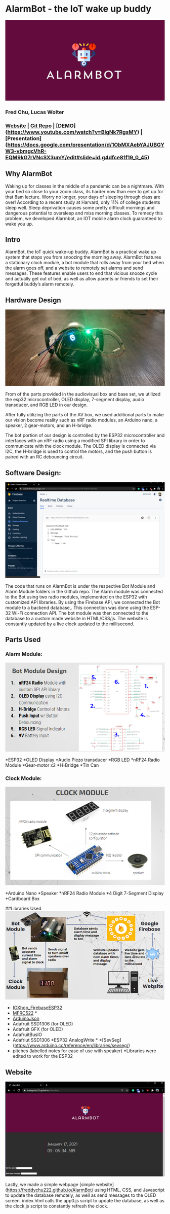 # AlarmBot - the IoT wake up buddy
![](https://github.com/Freddychu222/AlarmBot/blob/main/alarmbot.PNG?raw=true)

### Fred Chu, Lucas Wolter

### [Website](https://freddychu222.github.io/AlarmBot/) | [Git Repo](https://github.com/Freddychu222/AlarmBot) | [DEMO] (https://www.youtube.com/watch?v=BlgNk7RgsMY) | [Presentation] (https://docs.google.com/presentation/d/1ObMXAebYAJUBGYW3-vbmgcVhR-EQM9kG7rVNcSX3umY/edit#slide=id.g4dfce81f19_0_45)

## Why AlarmBot
Waking up for classes in the middle of a pandemic can be a nightmare. With your bed so close to your zoom class, its harder now than ever to get up for that 8am lecture.
Worry no longer, your days of sleeping through class are over!
According to a recent study at Harvard, only 11% of college students sleep well. Sleep deprivation causes some pretty difficult mornings and dangerous potential to oversleep and miss morning classes. To remedy this problem, we developed Alarmbot, an IOT mobile alarm clock guaranteed to wake you up.

## Intro
AlarmBot, the IoT quick wake-up buddy.
AlarmBot is a practical wake up system that stops you from snoozing the morning away. AlarmBot features a stationary clock module, a bot module that rolls away from your bed when the alarm goes off, and a website to remotely set alarms and send messages. These features enable users to end that vicious snooze cycle and actually get out of bed, as well as allow parents or friends to set their forgetful buddy’s alarm remotely.

## Hardware Design
![](https://github.com/Freddychu222/AlarmBot/blob/main/img/8.PNG?raw=true)

From of the parts provided in the audiovisual box and base set, we utilized the esp32 microcontroller, OLED display, 7-segment display, audio transducer, and RGB LED in our design.

After fully utilizing the parts of the AV box, we used additional parts to make our vision become reality such as nRF radio modules, an Arduino nano, a speaker, 2 gear-motors, and an H-bridge.

The bot portion of our design is controlled by the ESP32 microcontroller and interfaces with an nRF radio using a modified SPI library in order to communicate with the clock module. The OLED display is connected via I2C, the H-bridge is used to control the motors, and the push button is paired with an RC debouncing circuit.

## Software Design:
![](https://github.com/Freddychu222/AlarmBot/blob/main/img/7.PNG?raw=true)

The code that runs on AlarmBot is under the respective Bot Module and Alarm Module folders in the Github repo. The Alarm module was connected to the Bot using two radio modules, implemented on the ESP32 with customized API libraries. By using the Firebase API, we connected the Bot module to a backend database,. This connection was done using the ESP-32 Wi-Fi connection API. The bot module was then connected to the database to a custom made website in HTML/CSS/js. The website is constantly updated by a live clock updated to the millisecond.

## Parts Used
### Alarm Module:
![](https://github.com/Freddychu222/AlarmBot/blob/main/img/9.PNG?raw=true)

*ESP32
*OLED Display
*Audio Piezo transducer
*RGB LED
*nRF24 Radio Module
*Gear-motor x2
*H-Bridge
*Tin Can

### Clock Module:
![](https://github.com/Freddychu222/AlarmBot/blob/main/img/10.PNG?raw=true)

*Arduino Nano
*Speaker
*nRF24 Radio Module
*4 Digit 7-Segment Display
*Cardboard Box

##Libraries Used
![](https://github.com/Freddychu222/AlarmBot/blob/main/img/11.PNG?raw=true)
* [IOXhop_FirebaseESP32](https://github.com/ioxhop/IOXhop_FirebaseESP32)
* [MFRC522](https://github.com/miguelbalboa/rfid) \*
* [ArduinoJson](https://arduinojson.org/)
* Adafruit SSD1306 (for OLED)
* Adafruit GFX (for OLED)
* AdafruitBusIO
* Adafriut SSD1306
*ESP32 AnalogWrite \*
*[SevSeg] (https://www.arduino.cc/reference/en/libraries/sevseg/)
* pitches (labelled notes for ease of use with speaker)
\*Libraries were edited to work for the ESP32

## Website
![](https://github.com/Freddychu222/AlarmBot/blob/main/img/5.PNG?raw=true)

Lastly, we made a simple webpage [simple website](https://freddychu222.github.io/AlarmBot/ using HTML, CSS, and Javascript to update the database remotely, as well as send messages to the OLED screen.  index.html calls the app0.js script to update the database, as well as the clock.js script to constantly refresh the clock.
